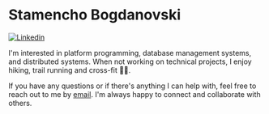 # Stamencho Bogdanovski

<p align="left">
<a href="https://www.linkedin.com/in/sbogdanovski"><img src="https://img.shields.io/badge/LinkedIn-0077B5?style=for-the-badge&logo=linkedin&logoColor=white" alt="Linkedin" /></a> 
</p>

I'm interested in platform programming, database management systems, and distributed systems. When not working on technical projects, I enjoy hiking, trail running and cross-fit 🏋🏼.

If you have any questions or if there's anything I can help with, feel free to reach out to me by [email](mailto:stamencho.bogdanovski@gmail.com). I'm always happy to connect and collaborate with others.
